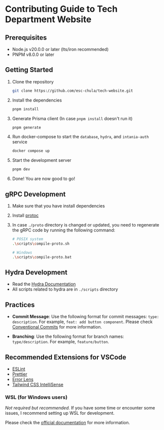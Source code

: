 # Contributing Guide to Tech Department Website

## Prerequisites

- Node.js v20.0.0 or later (lts/iron recommended)
- PNPM v8.0.0 or later

## Getting Started

1. Clone the repository

   ```bash
   git clone https://github.com/esc-chula/tech-website.git
   ```

2. Install the dependencies

   ```bash
   pnpm install
   ```

3. Generate Prisma client (In case `pnpm install` doesn't run it)

   ```bash
   pnpm generate
   ```

4. Run docker-compose to start the `database`, `hydra`, and `intania-auth` service

   ```bash
   docker compose up
   ```

5. Start the development server

   ```bash
   pnpm dev
   ```

6. Done! You are now good to go!

## gRPC Development

1. Make sure that you have install dependencies

2. Install [protoc](https://grpc.io/docs/protoc-installation/)

3. In case `./proto` directory is changed or updated, you need to regenerate the gRPC code by running the following command:

   ```bash
   # POSIX system
   .\scripts\compile-proto.sh

   # Windows
   .\scripts\compile-proto.bat
   ```

## Hydra Development

- Read the [Hydra Documentation](https://www.ory.sh/hydra/docs/)
- All scripts related to hydra are in `./scripts` directory

## Practices

- **Commit Message**: Use the following format for commit messages: `type: description`. For example, `feat: add button component`.
  Please check [Conventional Commits](https://www.conventionalcommits.org/en/v1.0.0/) for more information.

- **Branching**: Use the following format for branch names: `type/description`. For example, `feature/button`.

## Recommended Extensions for VSCode

- [ESLint](https://marketplace.visualstudio.com/items?itemName=dbaeumer.vscode-eslint)
- [Prettier](https://marketplace.visualstudio.com/items?itemName=esbenp.prettier-vscode)
- [Error Lens](https://marketplace.visualstudio.com/items?itemName=usernamehw.errorlens)
- [Tailwind CSS IntelliSense](https://marketplace.visualstudio.com/items?itemName=bradlc.vscode-tailwindcss)

### WSL (for Windows users)

_Not required but recommended._
If you have some time or encounter some issues, I recommend setting up WSL for development.

Please check the [official documentation](https://docs.microsoft.com/en-us/windows/wsl/install) for more information.
